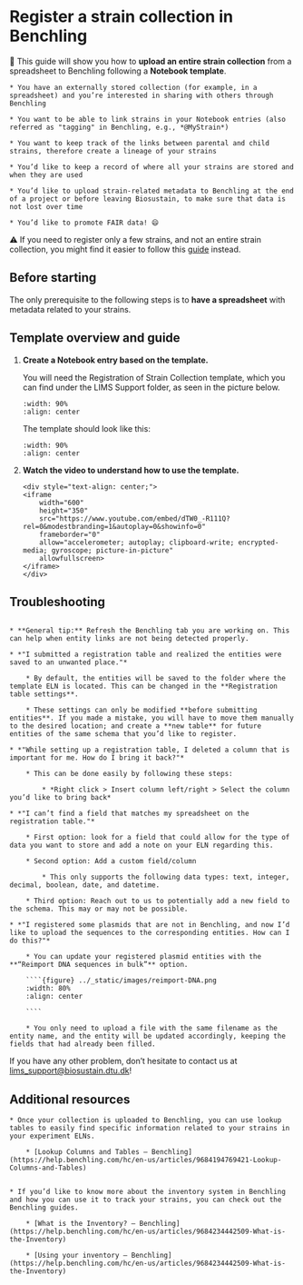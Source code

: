 # Register a strain collection in Benchling

🎯 This guide will show you how to **upload an entire strain collection** from a spreadsheet to Benchling following a **Notebook template**.

```{dropdown} You may want to do this if...
* You have an externally stored collection (for example, in a spreadsheet) and you’re interested in sharing with others through Benchling

* You want to be able to link strains in your Notebook entries (also referred as "tagging" in Benchling, e.g., *@MyStrain*)

* You want to keep track of the links between parental and child strains, therefore create a lineage of your strains

* You’d like to keep a record of where all your strains are stored and when they are used

* You’d like to upload strain-related metadata to Benchling at the end of a project or before leaving Biosustain, to make sure that data is not lost over time

* You’d like to promote FAIR data! 😄
```

⚠️ If you need to register only a few strains, and not an entire strain collection, you might find it easier to follow this [guide](strain_registration.md) instead.

## Before starting

The only prerequisite to the following steps is to **have a spreadsheet** with metadata related to your strains.

## Template overview and guide

1. **Create a Notebook entry based on the template.**
    
    You will need the Registration of Strain Collection template, which you can find under the LIMS Support folder, as seen in the picture below.

    ```{figure} ../_static/images/straincol-template.png
    :width: 90%
    :align: center

    ```

    The template should look like this:
    
    ```{figure} ../_static/images/template-overview.png
    :width: 90%
    :align: center

    ```

2. **Watch the video to understand how to use the template.**
    ````{raw} html
    <div style="text-align: center;">
    <iframe 
        width="600" 
        height="350" 
        src="https://www.youtube.com/embed/dTW0_-R111Q?rel=0&modestbranding=1&autoplay=0&showinfo=0" 
        frameborder="0" 
        allow="accelerometer; autoplay; clipboard-write; encrypted-media; gyroscope; picture-in-picture" 
        allowfullscreen>
    </iframe>
    </div>
    ````

## Troubleshooting


```{dropdown} If you run into any issues while registering your collection, read through this list and see if you can find a solution. 

* **General tip:** Refresh the Benchling tab you are working on. This can help when entity links are not being detected properly.

* *"I submitted a registration table and realized the entities were saved to an unwanted place."* 

    * By default, the entities will be saved to the folder where the template ELN is located. This can be changed in the **Registration table settings**.

    * These settings can only be modified **before submitting entities**. If you made a mistake, you will have to move them manually to the desired location; and create a **new table** for future entities of the same schema that you’d like to register.

* *"While setting up a registration table, I deleted a column that is important for me. How do I bring it back?"*

    * This can be done easily by following these steps:

        * *Right click > Insert column left/right > Select the column you’d like to bring back*

* *"I can’t find a field that matches my spreadsheet on the registration table."*

    * First option: look for a field that could allow for the type of data you want to store and add a note on your ELN regarding this. 

    * Second option: Add a custom field/column

        * This only supports the following data types: text, integer, decimal, boolean, date, and datetime.

    * Third option: Reach out to us to potentially add a new field to the schema. This may or may not be possible.

* *"I registered some plasmids that are not in Benchling, and now I’d like to upload the sequences to the corresponding entities. How can I do this?"*

    * You can update your registered plasmid entities with the **“Reimport DNA sequences in bulk”** option. 
    
    ````{figure} ../_static/images/reimport-DNA.png
    :width: 80%
    :align: center

    ````

    * You only need to upload a file with the same filename as the entity name, and the entity will be updated accordingly, keeping the fields that had already been filled.
```

If you have any other problem, don’t hesitate to contact us at [lims_support@biosustain.dtu.dk](mailto:lims_support@biosustain.dtu.dk)!

## Additional resources


```{dropdown} Links that could be helpful
* Once your collection is uploaded to Benchling, you can use lookup tables to easily find specific information related to your strains in your experiment ELNs. 

    * [Lookup Columns and Tables – Benchling](https://help.benchling.com/hc/en-us/articles/9684194769421-Lookup-Columns-and-Tables)


* If you’d like to know more about the inventory system in Benchling and how you can use it to track your strains, you can check out the Benchling guides.

    * [What is the Inventory? – Benchling](https://help.benchling.com/hc/en-us/articles/9684234442509-What-is-the-Inventory)

    * [Using your inventory – Benchling](https://help.benchling.com/hc/en-us/articles/9684234442509-What-is-the-Inventory)
```